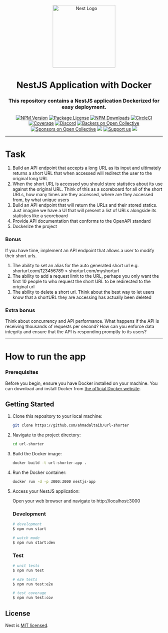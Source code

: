 <p align="center">
  <a href="http://nestjs.com/" target="blank"><img src="https://nestjs.com/img/logo-small.svg" width="200" alt="Nest Logo" /></a>
</p>

[circleci-image]: https://img.shields.io/circleci/build/github/nestjs/nest/master?token=abc123def456
[circleci-url]: https://circleci.com/gh/nestjs/nest

<H1 align="center">NestJS Application with Docker</H1>
<h3 align="center">This repository contains a NestJS application Dockerized for easy deployment.</h3>
<p align="center">
<a href="https://www.npmjs.com/~nestjscore" target="_blank"><img src="https://img.shields.io/npm/v/@nestjs/core.svg" alt="NPM Version" /></a>
<a href="https://www.npmjs.com/~nestjscore" target="_blank"><img src="https://img.shields.io/npm/l/@nestjs/core.svg" alt="Package License" /></a>
<a href="https://www.npmjs.com/~nestjscore" target="_blank"><img src="https://img.shields.io/npm/dm/@nestjs/common.svg" alt="NPM Downloads" /></a>
<a href="https://circleci.com/gh/nestjs/nest" target="_blank"><img src="https://img.shields.io/circleci/build/github/nestjs/nest/master" alt="CircleCI" /></a>
<a href="https://coveralls.io/github/nestjs/nest?branch=master" target="_blank"><img src="https://coveralls.io/repos/github/nestjs/nest/badge.svg?branch=master#9" alt="Coverage" /></a>
<a href="https://discord.gg/G7Qnnhy" target="_blank"><img src="https://img.shields.io/badge/discord-online-brightgreen.svg" alt="Discord"/></a>
<a href="https://opencollective.com/nest#backer" target="_blank"><img src="https://opencollective.com/nest/backers/badge.svg" alt="Backers on Open Collective" /></a>
<a href="https://opencollective.com/nest#sponsor" target="_blank"><img src="https://opencollective.com/nest/sponsors/badge.svg" alt="Sponsors on Open Collective" /></a>
<a href="https://paypal.me/kamilmysliwiec" target="_blank"><img src="https://img.shields.io/badge/Donate-PayPal-ff3f59.svg"/></a>
<a href="https://opencollective.com/nest#sponsor"  target="_blank"><img src="https://img.shields.io/badge/Support%20us-Open%20Collective-41B883.svg" alt="Support us"></a>
<a href="https://twitter.com/nestframework" target="_blank"><img src="https://img.shields.io/twitter/follow/nestframework.svg?style=social&label=Follow"></a>
</p>
<hr>

# Task
1. Build an API endpoint that accepts a long URL as its input and ultimately returns a short
   URL that when accessed will redirect the user to the original long URL
2. When the short URL is accessed you should store statistics about its use against the
   original URL. Think of this as a scoreboard for all of the short URLs, how many times are
   they accessed, where are they accessed from, by what unique users
3. Build an API endpoint that will return the URLs and their stored statics. Just imagine we
   have a UI that will present a list of URLs alongside its statistics like a scoreboard
4. Provide API documentation that conforms to the OpenAPI standard
5. Dockerize the project

### Bonus
If you have time, implement an API endpoint that allows a user to modify their short urls.
1. The ability to set an alias for the auto generated short url e.g. shorturl.com/123456789 >
   shorturl.com/myshorturl
2. The ability to add a request limit to the URL, perhaps you only want the first 10 people to
   who request the short URL to be redirected to the original url
3. The ability to delete a short url. Think about the best way to let users know that a
   shortURL they are accessing has actually been deleted

### Extra bonus
Think about concurrency and API performance. What happens if the API is receiving thousands
of requests per second? How can you enforce data integrity and ensure that the API is
responding promptly to its users?

<hr>

# How to run the app 

### Prerequisites

Before you begin, ensure you have Docker installed on your machine. You can download and install Docker from [the official Docker website](https://www.docker.com/products/docker-desktop).

## Getting Started

1. Clone this repository to your local machine:

   ```bash
   git clone https://github.com/ahmadaltaib/url-shorter

2. Navigate to the project directory:
    ```bash
    cd url-shorter

3. Build the Docker image:
    ```bash
   docker build -t url-shorter-app .

4. Run the Docker container:
    ```bash
    docker run -d -p 3000:3000 nestjs-app

5. Access your NestJS application:

    Open your web browser and navigate to http://localhost:3000

    ### Development
    
    ```bash
    # development
    $ npm run start
    
    # watch mode
    $ npm run start:dev
    
    ```
    
    ### Test
    
    ```bash
    # unit tests
    $ npm run test
    
    # e2e tests
    $ npm run test:e2e
    
    # test coverage
    $ npm run test:cov
    ```

## License

Nest is [MIT licensed](LICENSE).
